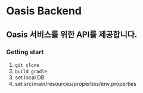 # Oasis Backend
## Oasis 서비스를 위한 API를 제공합니다.
### Getting start
1. ```git clone```
2. ```build gradle```
3. set local DB
4. set src/main/resources/properties/env.properties